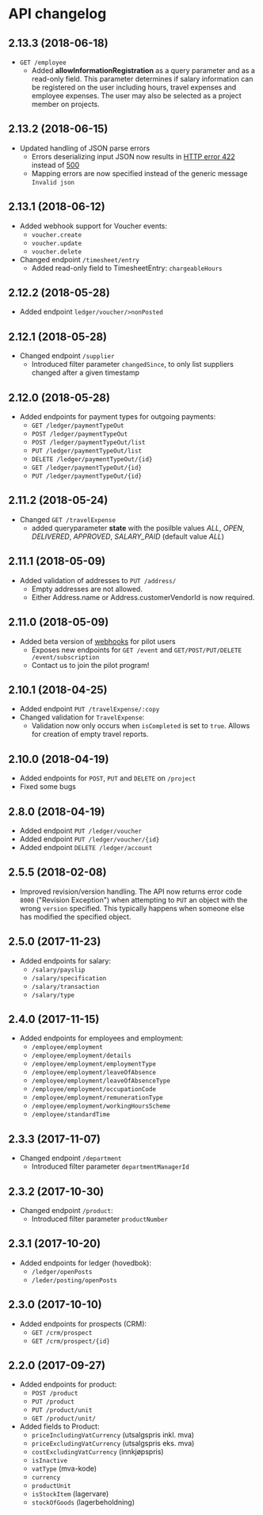 # API changelog

## 2.13.3 (2018-06-18)
* `GET /employee`
	* Added **allowInformationRegistration** as a query parameter and as a read-only field. This parameter determines if salary information can be registered on the user including hours, travel expenses and employee expenses. The user may also be selected as a project member on projects.

## 2.13.2 (2018-06-15)

* Updated handling of JSON parse errors
	* Errors deserializing input JSON now results in [HTTP error 422](https://http.cat/422) instead of [500](https://http.cat/500)
	* Mapping errors are now specified instead of the generic message `Invalid json`

## 2.13.1 (2018-06-12)

* Added webhook support for Voucher events:
	* `voucher.create`
	* `voucher.update`
	* `voucher.delete`
* Changed endpoint `/timesheet/entry`
	* Added read-only field to TimesheetEntry: `chargeableHours`

## 2.12.2 (2018-05-28)

* Added endpoint `ledger/voucher/>nonPosted`

## 2.12.1 (2018-05-28)

* Changed endpoint `/supplier`
	* Introduced filter parameter `changedSince`, to only list suppliers changed after a given timestamp

## 2.12.0 (2018-05-28)

* Added endpoints for payment types for outgoing payments:
  * `GET /ledger/paymentTypeOut`
  * `POST /ledger/paymentTypeOut`
  * `POST /ledger/paymentTypeOut/list`
  * `PUT /ledger/paymentTypeOut/list`
  * `DELETE /ledger/paymentTypeOut/{id}`
  * `GET /ledger/paymentTypeOut/{id}`
  * `PUT /ledger/paymentTypeOut/{id}`

## 2.11.2 (2018-05-24)
  * Changed `GET /travelExpense`
	* added queryparameter **state** with the posilble values *ALL*, *OPEN*, *DELIVERED*, *APPROVED*, *SALARY_PAID* (default value *ALL*)

## 2.11.1 (2018-05-09)

* Added validation of addresses to `PUT /address/`
	* Empty addresses are not allowed.
	* Either Address.name or Address.customerVendorId is now required.

## 2.11.0 (2018-05-09)

* Added beta version of [webhooks](examples/webhook) for pilot users
	* Exposes new endpoints for `GET /event` and `GET/POST/PUT/DELETE /event/subscription`
	* Contact us to join the pilot program!

## 2.10.1 (2018-04-25)

* Added endpoint `PUT /travelExpense/:copy`
* Changed validation for `TravelExpense`:
	* Validation now only occurs when `isCompleted` is set to `true`. Allows for creation of empty travel reports.

## 2.10.0 (2018-04-19)

* Added endpoints for `POST`, `PUT` and `DELETE` on `/project`
* Fixed some bugs

## 2.8.0 (2018-04-19)

* Added endpoint `PUT /ledger/voucher`
* Added endpoint `PUT /ledger/voucher/{id}`
* Added endpoint `DELETE /ledger/account`

## 2.5.5 (2018-02-08)

* Improved revision/version handling. The API now returns error code `8000` ("Revision Exception") when attempting to `PUT` an object with the wrong `version` specified. This typically happens when someone else has modified the specified object.

## 2.5.0 (2017-11-23)

* Added endpoints for salary:
	* `/salary/payslip`
	* `/salary/specification`
	* `/salary/transaction`
	* `/salary/type`

## 2.4.0 (2017-11-15)

* Added endpoints for employees and employment:
	* `/employee/employment`
	* `/employee/employment/details`
	* `/employee/employment/employmentType`
	* `/employee/employment/leaveOfAbsence`
	* `/employee/employment/leaveOfAbsenceType`
	* `/employee/employment/occupationCode`
	* `/employee/employment/remunerationType`
	* `/employee/employment/workingHoursScheme`
	* `/employee/standardTime`

## 2.3.3 (2017-11-07)

* Changed endpoint `/department`
	* Introduced filter parameter `departmentManagerId`

## 2.3.2 (2017-10-30)

* Changed endpoint `/product`:
	* Introduced filter parameter `productNumber`

## 2.3.1 (2017-10-20)

* Added endpoints for ledger (hovedbok):
 	* `/ledger/openPosts`
 	* `/leder/posting/openPosts`

## 2.3.0 (2017-10-10)

* Added endpoints for prospects (CRM):
	* `GET /crm/prospect`
	* `GET /crm/prospect/{id}`

## 2.2.0 (2017-09-27)

* Added endpoints for product:
	* `POST /product`
	* `PUT /product`
	* `PUT /product/unit`
	* `GET /product/unit/`
* Added fields to Product:
	* `priceIncludingVatCurrency` (utsalgspris inkl. mva)
	* `priceExcludingVatCurrency` (utsalgspris eks. mva)
	* `costExcludingVatCurrency` (innkjøpspris)
	* `isInactive`
	* `vatType` (mva-kode)
	* `currency`
	* `productUnit`
	* `isStockItem` (lagervare)
	* `stockOfGoods` (lagerbeholdning)

